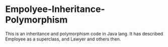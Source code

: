 # Empolyee-Inheritance-Polymorphism
This is an inheritance and polymorphism code in Java lang. It has described Employee as a superclass, and Lawyer and others then. 
